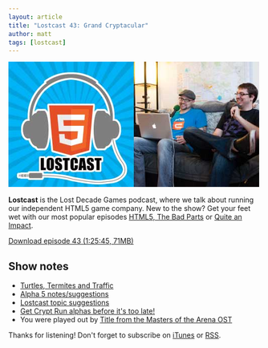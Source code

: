 ```yaml
---
layout: article
title: "Lostcast 43: Grand Cryptacular"
author: matt
tags: [lostcast]
---
```

<div class="full-frame">
	<img alt="Lostcast gamedev podcast" src="/media/images/lostcast/ldgTeam.jpg" width="500" height="250">
</div>

**Lostcast** is the Lost Decade Games podcast, where we talk about running our independent HTML5 game company. New to the show? Get your feet wet with our most popular episodes [HTML5, The Bad Parts](/lostcast-episode-7-html5-the-bad-parts/) or [Quite an Impact](/lostcast-episode-14-quite-an-impact/).

<a class="download-podcast" href="http://media.lostdecadegames.com/lostcast/lostcast_43.mp3">
	Download episode 43 (1:25:45, 71MB)
</a>

## Show notes

* [Turtles, Termites and Traffic](http://amzn.to/18RawAc)
* [Alpha 5 notes/suggestions](http://forum.lostdecadegames.com/topic/28/alpha-5-notes-suggestions)
* [Lostcast topic suggestions](http://forum.lostdecadegames.com/topic/9/lostcast-topic-suggestions)
* [Get Crypt Run alphas before it's too late!]()
* You were played out by [Title from the Masters of the Arena OST](http://joshuamorse.bandcamp.com/track/title)

Thanks for listening! Don't forget to subscribe on [iTunes](http://itunes.apple.com/us/podcast/lostcast/id481950724) or [RSS](http://belmont.local:4000/lostcast.xml).
